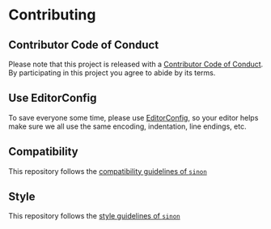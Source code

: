 # Contributing

## Contributor Code of Conduct

Please note that this project is released with a [Contributor Code of Conduct](../CODE_OF_CONDUCT.md). By participating in this project you agree to abide by its terms.

## Use EditorConfig

To save everyone some time, please use [EditorConfig](http://editorconfig.org), so your editor helps make
sure we all use the same encoding, indentation, line endings, etc.

## Compatibility

This repository follows the [compatibility guidelines of `sinon`](https://github.com/sinonjs/sinon/blob/master/CONTRIBUTING.md#compatibility)

## Style

This repository follows the [style guidelines of `sinon`](https://github.com/sinonjs/sinon/blob/master/CONTRIBUTING.md#style)
